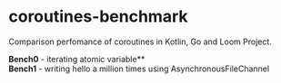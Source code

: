 # coroutines-benchmark
Comparison perfomance of coroutines in Kotlin, Go and Loom Project.

**Bench0** - iterating atomic variable**  
**Bench1** - writing hello a million times using AsynchronousFileChannel
